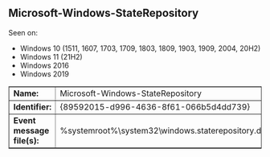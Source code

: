## Microsoft-Windows-StateRepository

Seen on:
* Windows 10 (1511, 1607, 1703, 1709, 1803, 1809, 1903, 1909, 2004, 20H2)
* Windows 11 (21H2)
* Windows 2016
* Windows 2019

<table border="1" class="docutils">
  <tbody>
    <tr>
      <td><b>Name:</b></td>
      <td>Microsoft-Windows-StateRepository</td>
    </tr>
    <tr>
      <td><b>Identifier:</b></td>
      <td>{89592015-d996-4636-8f61-066b5d4dd739}</td>
    </tr>
    <tr>
      <td><b>Event message file(s):</b></td>
      <td>%systemroot%\system32\windows.staterepository.dll</td>
    </tr>
  </tbody>
</table>

&nbsp;

